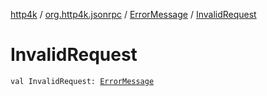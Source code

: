 [http4k](../../index.md) / [org.http4k.jsonrpc](../index.md) / [ErrorMessage](index.md) / [InvalidRequest](./-invalid-request.md)

# InvalidRequest

`val InvalidRequest: `[`ErrorMessage`](index.md)
